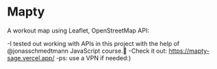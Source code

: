 # Mapty
A workout map using Leaflet, OpenStreetMap API:

-I tested out working with APIs in this project with the help of @jonasschmedtmann JavaScript course.📝
-Check it out: https://mapty-sage.vercel.app/
-ps: use a VPN if needed:)
